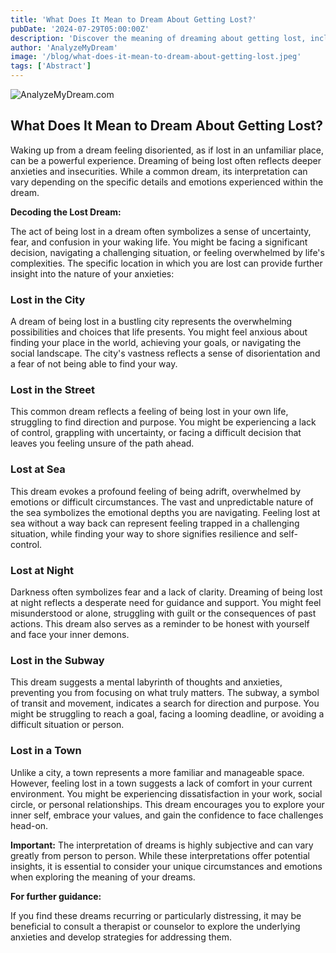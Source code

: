 ```yaml
---
title: 'What Does It Mean to Dream About Getting Lost?'
pubDate: '2024-07-29T05:00:00Z'
description: 'Discover the meaning of dreaming about getting lost, including interpretations of getting lost in a city, on the street, at sea, at night, and more.'
author: 'AnalyzeMyDream'
image: '/blog/what-does-it-mean-to-dream-about-getting-lost.jpeg'
tags: ['Abstract']
---
```


![AnalyzeMyDream.com](/blog/what-does-it-mean-to-dream-about-getting-lost.jpeg)

## What Does It Mean to Dream About Getting Lost?

Waking up from a dream feeling disoriented, as if lost in an unfamiliar place, can be a powerful experience.  Dreaming of being lost often reflects deeper anxieties and insecurities. While a common dream, its interpretation can vary depending on the specific details and emotions experienced within the dream. 

**Decoding the Lost Dream:**

The act of being lost in a dream often symbolizes a sense of uncertainty, fear, and confusion in your waking life. You might be facing a significant decision, navigating a challenging situation, or feeling overwhelmed by life's complexities. The specific location in which you are lost can provide further insight into the nature of your anxieties:

### Lost in the City

A dream of being lost in a bustling city represents the overwhelming possibilities and choices that life presents. You might feel anxious about finding your place in the world, achieving your goals, or navigating the social landscape. The city's vastness reflects a sense of disorientation and a fear of not being able to find your way.

### Lost in the Street

This common dream reflects a feeling of being lost in your own life, struggling to find direction and purpose. You might be experiencing a lack of control, grappling with uncertainty, or facing a difficult decision that leaves you feeling unsure of the path ahead.  

### Lost at Sea

This dream evokes a profound feeling of being adrift, overwhelmed by emotions or difficult circumstances. The vast and unpredictable nature of the sea symbolizes the emotional depths you are navigating. Feeling lost at sea without a way back can represent feeling trapped in a challenging situation, while finding your way to shore signifies resilience and self-control.

### Lost at Night

Darkness often symbolizes fear and a lack of clarity. Dreaming of being lost at night reflects a desperate need for guidance and support. You might feel misunderstood or alone, struggling with guilt or the consequences of past actions. This dream also serves as a reminder to be honest with yourself and face your inner demons.

### Lost in the Subway

This dream suggests a mental labyrinth of thoughts and anxieties, preventing you from focusing on what truly matters. The subway, a symbol of transit and movement, indicates a search for direction and purpose.  You might be struggling to reach a goal, facing a looming deadline, or avoiding a difficult situation or person.

### Lost in a Town

Unlike a city, a town represents a more familiar and manageable space. However, feeling lost in a town suggests a lack of comfort in your current environment.  You might be experiencing dissatisfaction in your work, social circle, or personal relationships. This dream encourages you to explore your inner self, embrace your values, and gain the confidence to face challenges head-on.

**Important:**  The interpretation of dreams is highly subjective and can vary greatly from person to person. While these interpretations offer potential insights, it is essential to consider your unique circumstances and emotions when exploring the meaning of your dreams. 

**For further guidance:**

If you find these dreams recurring or particularly distressing, it may be beneficial to consult a therapist or counselor to explore the underlying anxieties and develop strategies for addressing them.